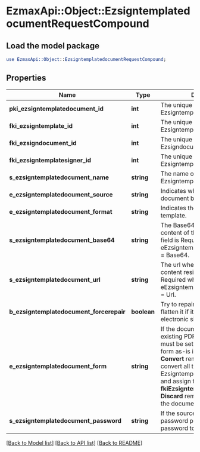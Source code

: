 # EzmaxApi::Object::EzsigntemplatedocumentRequestCompound

## Load the model package
```perl
use EzmaxApi::Object::EzsigntemplatedocumentRequestCompound;
```

## Properties
Name | Type | Description | Notes
------------ | ------------- | ------------- | -------------
**pki_ezsigntemplatedocument_id** | **int** | The unique ID of the Ezsigntemplatedocument | [optional] 
**fki_ezsigntemplate_id** | **int** | The unique ID of the Ezsigntemplate | 
**fki_ezsigndocument_id** | **int** | The unique ID of the Ezsigndocument | [optional] 
**fki_ezsigntemplatesigner_id** | **int** | The unique ID of the Ezsigntemplatesigner | [optional] 
**s_ezsigntemplatedocument_name** | **string** | The name of the Ezsigntemplatedocument. | 
**e_ezsigntemplatedocument_source** | **string** | Indicates where to look for the document binary content. | 
**e_ezsigntemplatedocument_format** | **string** | Indicates the format of the template. | [optional] 
**s_ezsigntemplatedocument_base64** | **string** | The Base64 encoded binary content of the document.  This field is Required when eEzsigntemplatedocumentSource &#x3D; Base64. | [optional] 
**s_ezsigntemplatedocument_url** | **string** | The url where the document content resides.  This field is Required when eEzsigntemplatedocumentSource &#x3D; Url. | [optional] 
**b_ezsigntemplatedocument_forcerepair** | **boolean** | Try to repair the document or flatten it if it cannot be used for electronic signature. | [optional] 
**e_ezsigntemplatedocument_form** | **string** | If the document contains an existing PDF form this property must be set.  **Keep** leaves the form as-is in the document.  **Convert** removes the form and convert all the existing fields to Ezsigntemplateformfieldgroups and assign them to the specified **fkiEzsigntemplatesignerID**  **Discard** removes the form from the document | [optional] 
**s_ezsigntemplatedocument_password** | **string** | If the source template is password protected, the password to open/modify it. | [optional] [default to &#39;&#39;]

[[Back to Model list]](../README.md#documentation-for-models) [[Back to API list]](../README.md#documentation-for-api-endpoints) [[Back to README]](../README.md)


